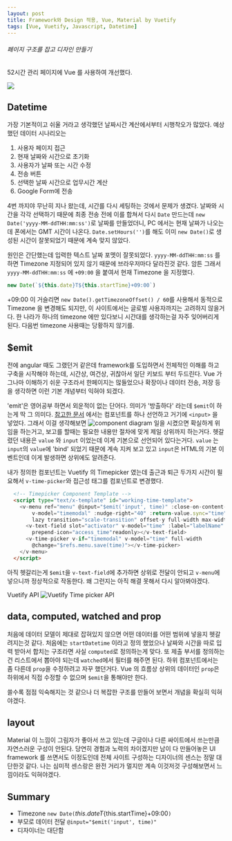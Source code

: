 ```yaml
---
layout: post
title: Framework와 Design 적용, Vue, Material by Vuetify
tags: [Vue, Vuetify, Javascript, Datetime]
---
```


###### 페이지 구조를 잡고 디자인 만들기

52시간 관리 페이지에 Vue 를 사용하여 개선했다.

![]({{site.baseurl}}/public/img/2018-12-14-01-17-37.png)

## Datetime

가장 기본적이고 쉬울 거라고 생각했던 날짜시간 계산에서부터 시행착오가 많았다. 예상했던 데이터 시나리오는

1. 사용자 페이지 접근
1. 현재 날짜와 시간으로 초기화
1. 사용자가 날짜 또는 시간 수정
1. 전송 버튼
1. 선택한 날짜 시간으로 업무시간 계산
1. Google Form에 전송

4번 까지야 무난히 지나 왔는데, 시간를 다시 세팅하는 것에서 문제가 생겼다. 날짜와 시간을 각각 선택하기 때문에 최종 전송 전에 이를 합쳐서 다시 `Date` 만드는데 `new Date('yyyy-MM-ddTHH:mm:ss')`로 날짜를 만들었더니, PC 에서는 현재 날짜가 나오는데 폰에서는 GMT 시간이 나온다. `Date.setHours('')`를 해도 이미 `new Date()`로 생성된 시간이 잘못되었기 때문에 계속 맞지 않았다.

원인은 간단했는데 입력한 텍스트 날짜 포멧이 잘못되었다. `yyyy-MM-ddTHH:mm:ss` 를 하면 Timezone 지정되어 있지 않기 때문에 브라우저마다 달라진것 같다. 암튼 그래서 `yyyy-MM-ddTHH:mm:ss` 에 `+09:00` 을 붙여서 현재 Timezone 을 지정했다.

```javascript
new Date(`${this.date}T${this.startTime}+09:00`)
```

+09:00 이 거슬리면 `new Date().getTimezoneOffset() / 60`를 사용해서 동적으로 Timezone 을 변경해도 되지만, 이 사이트에서는 글로벌 사용자까지는 고려하지 않을거다. 한 나라가 하나의 timezone 에만 있다보니 시간대를 생각하는걸 자주 잊어버리게 된다. 다음번 timezone 사용때는 당황하지 않기를.

## $emit

전에 angular 때도 그랬던거 같은데 framework를 도입하면서 전체적인 이해를 하고 구축을 시작해야 하는데, 시간상, 여건상, 귀찮아서 일단 키보드 부터 두드린다. Vue 가 그나마 이해하기 쉬운 구조라서 한페이지는 많들었으나 확장이나 데이터 전송, 저장 등을 생각하면 이런 기본 개념부터 익혀야 되겠다. 

'emit'은 영어공부 하면서 외운적이 없는 단어다. 의미가 '방출하다' 라는데 `$emit`이 하는게 딱 그 의미다. [참고한 문서](https://vuejs.org/v2/guide/components.html#Using-v-model-on-Components) 에서는 컴포넌트를 하나 선언하고 거기에 `<input>` 을 넣었다. 그래서 이걸 생각해보면
![component diagram]({{site.baseurl}}/public/img/2018-12-14-08-07-07.png)
일을 시켰으면 확실하게 위임을 하는거고, 보고를 할때는 필요한 내용만 절차에 맞게 제일 상위까지 하는거다. 헷갈렸던 내용은 `value` 와 `input` 이었는데 이게 기본으로 선언되어 있다는거다. `value` 는 `input`의 `value`에 'bind' 되었기 때문에 계속 지켜 보고 있고 `input`은 HTML의 기본 이벤트인데 이게 발생하면 상위에도 알려준다.

내가 정의한 컴포넌트는 Vuetify 의 Timepicker 였는데 출근과 퇴근 두가지 시간이 필요해서 `v-time-picker`와 접근성 태그를 컴포넌트로 변경했다.

```html
  <!-- Timepicker Component Template -->
  <script type="text/x-template" id="working-time-template">
    <v-menu ref="menu" @input="$emit('input', time)" :close-on-content-click="false"
        v-model="timemodal" :nudge-right="40" :return-value.sync="time"
        lazy transition="scale-transition" offset-y full-width max-width="290px" min-width="290px">
      <v-text-field slot="activator" v-model="time" :label="labelName"
        prepend-icon="access_time"readonly></v-text-field>
      <v-time-picker v-if="timemodal" v-model="time" full-width
        @change="$refs.menu.save(time)"></v-time-picker>
    </v-menu>
  </script>
```
아직 헷갈리는게 `$emit`을 `v-text-field`에 추가하면 상위로 전달이 안되고 `v-menu`에 넣으니까 정상적으로 작동한다. 왜 그런지는 아직 해결 못해서 다시 알아봐야겠다.

Vuetify API
![Vuetify Time picker API]({{site.baseurl}}/public/img/2018-12-14-12-43-16.png "Vuetify Timepicker api")

## data, computed, watched and prop

처음에 데이터 모델이 제대로 잡혀있지 않으면 어떤 데이터를 어떤 범위에 넣을지 헷갈려지는것 같다. 처음에는 `startDatetime` 이라고 정의 했었으나 날짜와 시간을 따로 입력 받아서 합치는 구조라면 사실 `computed`로 정의하는게 맞다. 또 제출 부서를 정의하는건 리스트에서 뽑아야 되는데 `watched`에서 필터를 해주면 된다. 하위 컴포넌트에서는 좀 다른데 `prop`을 수정하려고 자꾸 했던거다. Vue 의 흐름상 상위의 데이터인 `prop`은 하위에서 직접 수정할 수 없으며 `$emit`을 통해야만 한다.

쓸수록 점점 익숙해지는 것 같으나 더 복잡한 구조를 만들어 보면서 개념을 확실히 익혀야겠다.

## layout

Material 이 느낌이 그림자가 좋아서 쓰고 있는데 구글이나 다른 싸이트에서 쓰는만큼 자연스러운 구성이 안된다. 당연히 경험과 노력의 차이겠지만 남이 다 만들어놓은 UI framework 를 쓰면서도 이정도인데 전체 사이트 구성하는 디자이너의 센스는 정말 대단한것 같다. 나는 심미적 센스랑은 완전 거리가 멀지만 계속 이것저것 구성해보면서 느낌이라도 익혀야겠다.

## Summary

- Timezone `new Date(`${this.date}T${this.startTime}+09:00`)`
- 부모로 데이터 전달 `@input="$emit('input', time)"`
- 디자이너는 대단함
